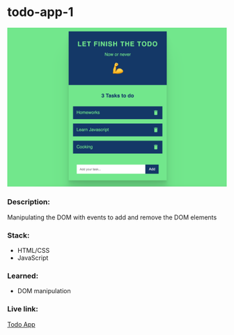 # todo-app-1

![todo-app-image](https://github.com/matintynn/todo-app-1/blob/master/todo-app.png)

### Description:
Manipulating the DOM with events to add and remove the DOM elements

### Stack:
* HTML/CSS
* JavaScript

### Learned:
* DOM manipulation

### Live link:
[Todo App](https://todo-app.salanlee.repl.co/)
